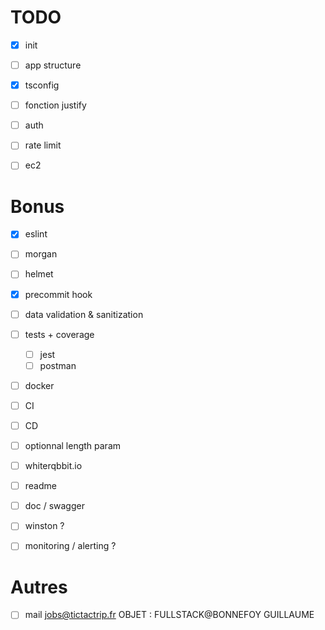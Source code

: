 # TODO

- [x] init
- [ ] app structure
- [x] tsconfig
- [ ] fonction justify
- [ ] auth
- [ ] rate limit
- [ ] ec2


# Bonus

- [x] eslint
- [ ] morgan
- [ ] helmet
- [x] precommit hook
- [ ] data validation & sanitization
- [ ] tests + coverage
    - [ ] jest
    - [ ] postman
- [ ] docker
- [ ] CI
- [ ] CD
- [ ] optionnal length param
- [ ] whiterqbbit.io
- [ ] readme
- [ ] doc / swagger
- [ ] winston ?
- [ ] monitoring / alerting ?


# Autres

- [ ] mail jobs@tictactrip.fr    OBJET : FULLSTACK@BONNEFOY GUILLAUME